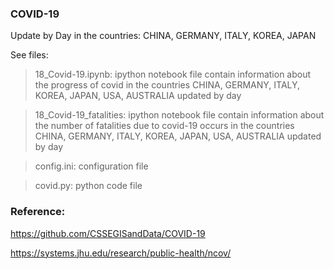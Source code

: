 ### COVID-19 

Update by Day in the countries: CHINA, GERMANY, ITALY, KOREA, JAPAN 

See files: 
> 18_Covid-19.ipynb: ipython notebook file contain information about the progress of covid in the countries  CHINA, GERMANY, ITALY, KOREA, JAPAN, USA, AUSTRALIA updated by day

> 18_Covid-19_fatalities: ipython notebook file contain information about the number of fatalities due to covid-19 occurs in the countries  CHINA, GERMANY, ITALY, KOREA, JAPAN, USA, AUSTRALIA updated by day

> config.ini: configuration file

> covid.py: python code file

### Reference:

https://github.com/CSSEGISandData/COVID-19

https://systems.jhu.edu/research/public-health/ncov/